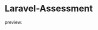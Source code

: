 # Laravel-Assessment


<html>
  <head>
  </head>
  <body>
  <p>preview: <a href="https://cseshanewaz.github.io/Laravel-Assessment/"></a></p>
  </body>
</html>
